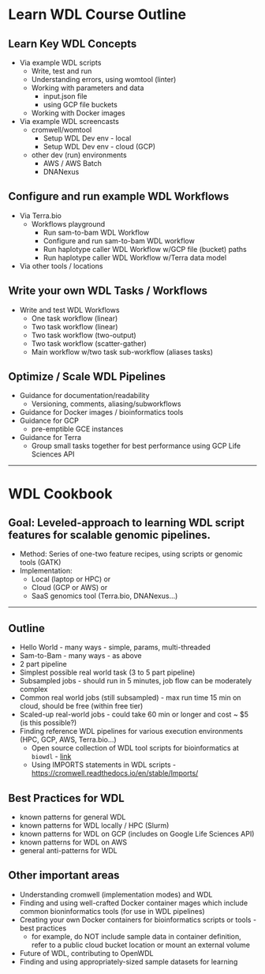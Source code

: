 # Learn WDL Course Outline

## Learn Key WDL Concepts
- Via example WDL scripts
    - Write, test and run
    - Understanding errors, using womtool (linter)
    - Working with parameters and data
        - input.json file
        - using GCP file buckets
    - Working with Docker images
- Via example WDL screencasts
    - cromwell/womtool
        - Setup WDL Dev env - local
        - Setup WDL Dev env - cloud (GCP)
    - other dev (run) environments
        - AWS / AWS Batch
        - DNANexus
## Configure and run example WDL Workflows
- Via Terra.bio
    - Workflows playground
        - Run sam-to-bam WDL Workflow
        - Configure and run sam-to-bam WDL workflow
        - Run haplotype caller WDL Workflow w/GCP file (bucket) paths
        - Run haplotype caller WDL Workflow w/Terra data model
- Via other tools / locations
## Write your own WDL Tasks / Workflows
- Write and test WDL Workflows
    - One task workflow (linear)
    - Two task workflow (linear)
    - Two task workflow (two-output)
    - Two task workflow (scatter-gather)
    - Main workflow w/two task sub-workflow (aliases tasks)
## Optimize / Scale WDL Pipelines 
- Guidance for documentation/readability
    - Versioning, comments, aliasing/subworkflows
- Guidance for Docker images / bioinformatics tools
- Guidance for GCP
    - pre-emptible GCE instances
- Guidance for Terra
    - Group small tasks together for best performance using GCP Life Sciences API

----
# WDL Cookbook

Goal: Leveled-approach to learning WDL script features for scalable genomic pipelines.
---
* Method: Series of one-two feature recipes, using scripts or genomic tools (GATK)
* Implementation: 
  - Local (laptop or HPC) or 
  - Cloud (GCP or AWS) or 
  - SaaS genomics tool (Terra.bio, DNANexus...)
---
## Outline

- Hello World - many ways - simple, params, multi-threaded
- Sam-to-Bam - many ways - as above
- 2 part pipeline
- Simplest possible real world task (3 to 5 part pipeline)
- Subsampled jobs - should run in 5 minutes, job flow can be moderately complex
- Common real world jobs (still subsampled) - max run time 15 min on cloud, should be free (within free tier)
- Scaled-up real-world jobs - could take 60 min or longer and cost ~ $5 (is this possible?)
- Finding reference WDL pipelines for various execution environments (HPC, GCP, AWS, Terra.bio...)
  - Open source collection of WDL tool scripts for bioinformatics at `biowdl` - [link](https://github.com/biowdl/tasks)
  - Using IMPORTS statements in WDL scripts - https://cromwell.readthedocs.io/en/stable/Imports/

## Best Practices for WDL

- known patterns for general WDL
- known patterns for WDL locally / HPC (Slurm)
- known patterns for WDL on GCP (includes on Google Life Sciences API)
- known patterns for WDL on AWS
- general anti-patterns for WDL

## Other important areas

- Understanding cromwell (implementation modes) and WDL
- Finding and using well-crafted Docker container mages which include common bioninformatics tools (for use in WDL pipelines)
- Creating your own Docker containers for bioinformatics scripts or tools - best practices
  - for example, do NOT include sample data in container definition, refer to a public cloud bucket location or mount an external volume
- Future of WDL, contributing to OpenWDL
- Finding and using appropriately-sized sample datasets for learning

